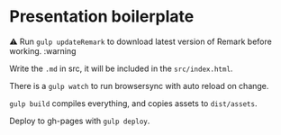 Presentation boilerplate
=====================

:warning:
Run `gulp updateRemark` to download latest version of Remark before working.
:warning

Write the `.md` in src, it will be included in the `src/index.html`.

There is a `gulp watch` to run browsersync with auto reload on change.

`gulp build` compiles everything, and copies assets to `dist/assets`.

Deploy to gh-pages with `gulp deploy`.
